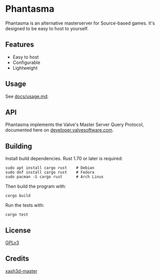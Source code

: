 # Phantasma

Phantasma is an alternative masterserver for Source-based games. It's designed to be easy to host to yourself.

## Features

- Easy to host
- Configurable
- Lightweight

## Usage

See [docs/usage.md](docs/usage.md).

## API

Phantasma implements the Valve's Master Server Query Protocol, documented here on [developer.valvesoftware.com](https://developer.valvesoftware.com/wiki/Master_Server_Query_Protocol).

## Building

Install build dependencies. Rust 1.70 or later is required:

```
sudo apt install cargo rust    # Debian
sudo dnf install cargo rust    # Fedora
sudo pacman -S cargo rust      # Arch Linux
```

Then build the program with:

```
cargo build
```

Run the tests with:

```
cargo test
```

## License

[GPLv3](LICENSE)

## Credits

[xash3d-master](https://git.mentality.rip/numas13/xash3d-master)
